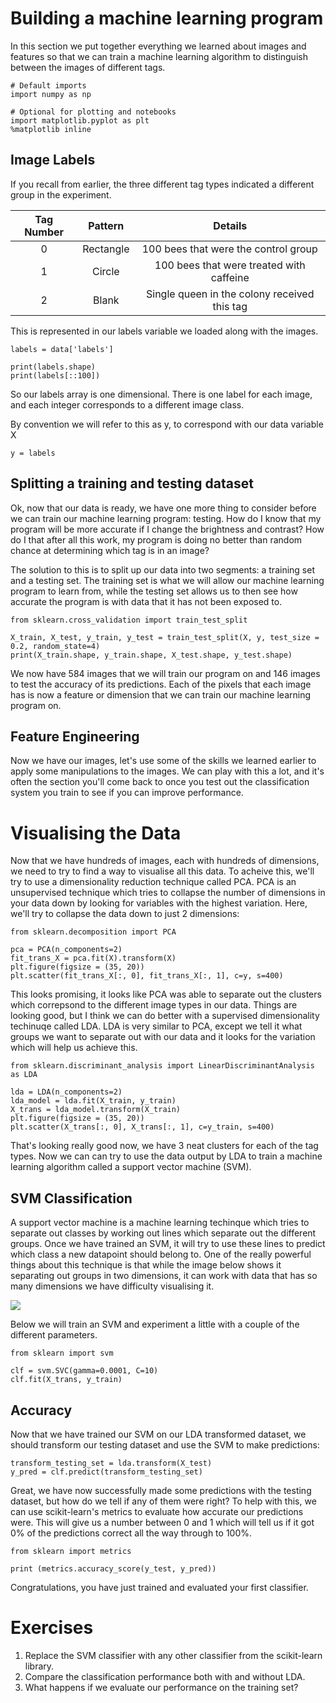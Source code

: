 # Building a machine learning program

In this section we put together everything we learned about images and features so that we can train a machine learning algorithm to distinguish between the images of different tags.

	# Default imports
	import numpy as np

	# Optional for plotting and notebooks
	import matplotlib.pyplot as plt
	%matplotlib inline


## Image Labels

If you recall from earlier, the three different tag types indicated a different group in the experiment.

Tag Number             |  Pattern   | Details
:-------------------------:|:-------------------------: | :-------------------------:
0  |  Rectangle | 100 bees that were the control group
1  |  Circle    | 100 bees that were treated with caffeine
2  | Blank      | Single queen in the colony received this tag


This is represented in our labels variable we loaded along with the images.

	labels = data['labels']

	print(labels.shape)
	print(labels[::100])

So our labels array is one dimensional. There is one label for each image, and each integer corresponds to a different image class.

By convention we will refer to this as y, to correspond with our data variable X

	y = labels


## Splitting a training and testing dataset

Ok, now that our data is ready, we have one more thing to consider before we can train our machine learning program: testing. How do I know that my program will be more accurate if I change the brightness and contrast? How do I that after all this work, my program is doing no better than random chance at determining which tag is in an image?

The solution to this is to split up our data into two segments: a training set and a testing set. The training set is what we will allow our machine learning program to learn from, while the testing set allows us to then see how accurate the program is with data that it has not been exposed to.

	from sklearn.cross_validation import train_test_split

	X_train, X_test, y_train, y_test = train_test_split(X, y, test_size = 0.2, random_state=4)
	print(X_train.shape, y_train.shape, X_test.shape, y_test.shape)

We now have 584 images that we will train our program on and 146 images to test the accuracy of its predictions. Each of the pixels that each image has is now a feature or dimension that we can train our machine learning program on.


## Feature Engineering

Now we have our images, let's use some of the skills we learned earlier to apply some manipulations to the images. We can play with this a lot, and it's often the section you'll come back to once you test out the classification system you train to see if you can improve performance.


# Visualising the Data

Now that we have hundreds of images, each with hundreds of dimensions, we need to try to find a way to visualise all this data. To acheive this, we'll try to use a dimensionality reduction technique called PCA. PCA is an unsupervised technique which tries to collapse the number of dimensions in your data down by looking for variables with the highest variation. Here, we'll try to collapse the data down to just 2 dimensions:

	from sklearn.decomposition import PCA

	pca = PCA(n_components=2)
	fit_trans_X = pca.fit(X).transform(X)
	plt.figure(figsize = (35, 20))
	plt.scatter(fit_trans_X[:, 0], fit_trans_X[:, 1], c=y, s=400)

This looks promising, it looks like PCA was able to separate out the clusters which correpsond to the different image types in our data. Things are looking good, but I think we can do better with a supervised dimensionality techinuqe called LDA. LDA is very similar to PCA, except we tell it what groups we want to separate out with our data and it looks for the variation which will help us achieve this.

	from sklearn.discriminant_analysis import LinearDiscriminantAnalysis as LDA

	lda = LDA(n_components=2)
	lda_model = lda.fit(X_train, y_train)
	X_trans = lda_model.transform(X_train)
	plt.figure(figsize = (35, 20))
	plt.scatter(X_trans[:, 0], X_trans[:, 1], c=y_train, s=400)

That's looking really good now, we have 3 neat clusters for each of the tag types. Now we can can try to use the data output by LDA to train a machine learning algorithm called a support vector machine (SVM).

## SVM Classification

A support vector machine is a machine learning techinque which tries to separate out classes by working out lines which separate out the different groups. Once we have trained an SVM, it will try to use these lines to predict which class a new datapoint should belong to. One of the really powerful things about this technique is that while the image below shows it separating out groups in two dimensions, it can work with data that has so many dimensions we have difficulty visualising it.

![](images/svm.png)

Below we will train an SVM and experiment a little with a couple of the different parameters.

	from sklearn import svm

	clf = svm.SVC(gamma=0.0001, C=10)
	clf.fit(X_trans, y_train)

## Accuracy

Now that we have trained our SVM on our LDA transformed dataset, we should transform our testing dataset and use the SVM to make predictions:

	transform_testing_set = lda.transform(X_test)
	y_pred = clf.predict(transform_testing_set)

Great, we have now successfully made some predictions with the testing dataset, but how do we tell if any of them were right? To help with this, we can use scikit-learn's metrics to evaluate how accurate our predictions were. This will give us a number between 0 and 1 which will tell us if it got 0% of the predictions correct all the way through to 100%.

	from sklearn import metrics

	print (metrics.accuracy_score(y_test, y_pred))

Congratulations, you have just trained and evaluated your first classifier.

# Exercises

1. Replace the SVM classifier with any other classifier from the scikit-learn library.
2. Compare the classification performance both with and without LDA.
3. What happens if we evaluate our performance on the training set?